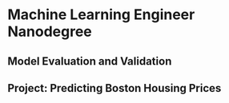 # Machine Learning Engineer Nanodegree

## Model Evaluation and Validation
## Project: Predicting Boston Housing Prices
